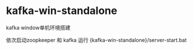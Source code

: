 # kafka-win-standalone
kafka window单机环境搭建


依次启动zoopkeeper 和 kafka 运行 {kafka-win-standalone}/server-start.bat
